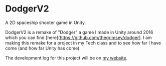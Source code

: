 # DodgerV2
A 2D spaceship shooter game in Unity.

DodgerV2 is a remake of "Dodger" a game I made in Unity around 2016 which you can find [here](https://github.com/thegrimsey/dodger]. I am making this remake for a project in my Tech class and to see how far I have come (and how far Unity has come).

The development log for this project will be on [my website](TheGrimsey.net).

